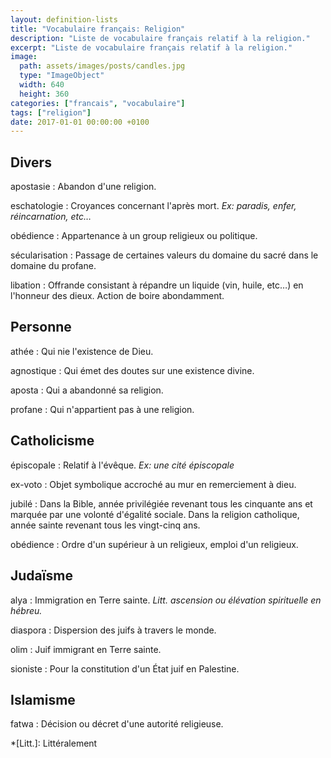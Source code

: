 ```yaml
---
layout: definition-lists
title: "Vocabulaire français: Religion"
description: "Liste de vocabulaire français relatif à la religion."
excerpt: "Liste de vocabulaire français relatif à la religion."
image:
  path: assets/images/posts/candles.jpg
  type: "ImageObject"
  width: 640
  height: 360
categories: ["francais", "vocabulaire"]
tags: ["religion"]
date: 2017-01-01 00:00:00 +0100
---
```


## Divers

apostasie
: Abandon d'une religion.

eschatologie
: Croyances concernant l'après mort.
*Ex: paradis, enfer, réincarnation, etc…*

obédience
: Appartenance à un group religieux ou politique.

sécularisation
: Passage de certaines valeurs du domaine du sacré dans le domaine du profane.

libation
: Offrande consistant à répandre un liquide (vin, huile, etc…) en l'honneur des dieux. Action de boire abondamment.


## Personne

athée
: Qui nie l'existence de Dieu.

agnostique
: Qui émet des doutes sur une existence divine.

aposta
: Qui a abandonné sa religion.

profane
: Qui n'appartient pas à une religion.


## Catholicisme

épiscopale
: Relatif à l'évêque.
*Ex: une cité épiscopale*

ex-voto
: Objet symbolique accroché au mur en remerciement à dieu.

jubilé
: Dans la Bible, année privilégiée revenant tous les cinquante ans et marquée par une volonté d'égalité sociale.
Dans la religion catholique, année sainte revenant tous les vingt-cinq ans.

obédience
: Ordre d'un supérieur à un religieux, emploi d'un religieux.


## Judaïsme

alya
: Immigration en Terre sainte.
*Litt. ascension ou élévation spirituelle en hébreu.*

diaspora
: Dispersion des juifs à travers le monde.

olim
: Juif immigrant en Terre sainte.

sioniste
: Pour la constitution d'un État juif en Palestine.


## Islamisme

fatwa
: Décision ou décret d'une autorité religieuse.



*[Litt.]: Littéralement

